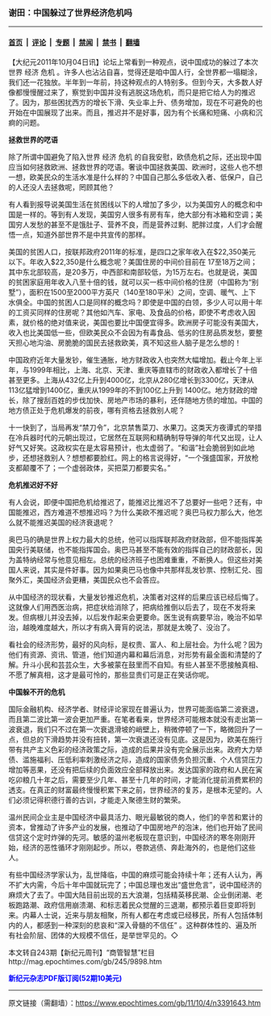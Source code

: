 ### 谢田：中国躲过了世界经济危机吗

---

#### [首页](../../../..?n3391643) &nbsp;|&nbsp; [评论](../../../../../epoch-comment?n3391643) &nbsp;|&nbsp; [专题](../../../../../epoch-special?n3391643) &nbsp;|&nbsp; [禁闻](../../../../../epoch-news?n3391643) &nbsp;|&nbsp; [禁书](../../../../../books?n3391643) &nbsp;|&nbsp; [翻墙](https://github.com/gfw-breaker/nogfw/blob/master/README.md?n3391643)


<div class="post_content" id="artbody" itemprop="articleBody">
 <!-- article content begin -->
 <p>
  【大纪元2011年10月04日讯】论坛上常看到一种观点，说中国成功的躲过了本次世界
  <ok href="https://www.epochtimes.com/gb/tag/%E7%BB%8F%E6%B5%8E.html">
   经济
  </ok>
  <ok href="https://www.epochtimes.com/gb/tag/%E5%8D%B1%E6%9C%BA.html">
   危机
  </ok>
  。许多人也沾沾自喜，觉得还是咱中国人行，全世界都一塌糊涂，我们还一花独放。半年到一年前，持这种观点的人特别多。但到今天，大多数人好像都慢慢醒过来了，察觉到中国并没有逃脱这场危机，而只是把它给人为的推迟了。因为，那些困扰西方的增长下滑、失业率上升、债务增加，现在不可避免的也开始在中国展现了出来。而且，推迟并不是好事，因为有个长痛和短痛、小病和沉痾的问题。
 </p>
 <p>
  <b>
   拯救世界的呓语
  </b>
 </p>
 <p>
  除了所谓中国避免了陷入世界
  <ok href="https://www.epochtimes.com/gb/tag/%E7%BB%8F%E6%B5%8E.html">
   经济
  </ok>
  <ok href="https://www.epochtimes.com/gb/tag/%E5%8D%B1%E6%9C%BA.html">
   危机
  </ok>
  的自我安慰，欧债危机之际，还出现中国应当如何拯救欧洲、拯救世界的呓语。奢谈中国拯救美国、欧洲时，这些人也不想一想，欧美民众的生活水准是什么样的？中国自己那么多低收入者、低保户，自己的人还没人去拯救呢，罔顾其他？
 </p>
 <p>
  有人看到报导说美国生活在贫困线以下的人增加了多少，以为美国穷人的概念和中国是一样的。等到有人发现，美国穷人很多有房有车，绝大部分有冰箱和空调；美国穷人发愁的甚至不是饿肚子、营养不良，而是营养过剩、肥胖过度，人们才会醒悟一点，知道外部世界不是中共宣传的那样。
 </p>
 <p>
  美国的贫困人口，按联邦政府2011年的标准，是四口之家年收入在$22,350美元以下。年收入$22,350是什么概念呢？美国住房的中间价目前在 17至18万之间；其中东北部较高，是20多万，中西部和南部较低，为15万左右。也就是说，美国的贫困家庭用年收入八至十倍的钱，就可以买一栋中间价格的住房（中国称为“别墅”），面积在1500至2000平方英尺（140至180平米）之间，空调、暖气、上下水俱全。中国的贫困人口是同样的概念吗？即使是中国的白领，多少人可以用十年的工资买同样的住房呢？其他如汽车、家电、及食品的价格，即使不考虑收入因素，就价格的绝对值来说，美国也要比中国便宜得多。欧洲房子可能没有美国大，收入也比美国低一些，但欧美民众不会因为有毒食品、低劣的住房品质发愁，要整天担心地沟油、房脆脆的国民去拯救欧美，真不知这些人脑子是怎么想的！
 </p>
 <p>
  中国政府近年大量发钞，催生通胀，地方财政收入也突然大幅增加。截止今年上半年，与1999年相比，上海、北京、天津、重庆等直辖市的财政收入都增长了十倍甚至更多。上海从432亿上升到4000亿，北京从280亿增长到3300亿，天津从113亿猛增到1400亿，重庆从1999年的不到100亿上升到 1400亿。地方财政的增长，除了搜刮百姓的步伐加快、房地产市场的暴利，还伴随地方债的增加。中国的地方债正处于危机爆发的前夜，哪有资格去拯救别人呢？
 </p>
 <p>
  十一快到了，当局再发“禁刀令”，北京禁售菜刀、水果刀。这类天方夜谭式的举措在冷兵器时代的元朝出现过，它居然在互联网和精确制导导弹的年代又出现，让人好气又好笑。这政权实在是太容易预计，也太虚弱了。“和谐”社会脆弱到如此地步，还想拯救别人？想想都要脸红。网上的格言说得好，“一个强盛国家，开放枪支都颠覆不了；一个虚弱政体，买把菜刀都要实名。”
 </p>
 <p>
  <b>
   危机推迟好不好
  </b>
 </p>
 <p>
  有人会说，即便中国把危机给推迟了，能推迟比推迟不了总要好一些吧？还有，中国能推迟，西方难道不想推迟吗？为什么美欧不推迟呢？奥巴马权力那么大，他怎么就不能推迟美国的经济衰退呢？
 </p>
 <p>
  奥巴马的确是世界上权力最大的总统，他可以指挥联邦政府财政部，但不能指挥美国央行美联储，也不能指挥国会。奥巴马甚至不能有效的指挥自己的财政部长，因为盖特纳经常与他意见相左。总统的经济班子也困难重重，不断换人。但这些对美国人来说，其实是件好事。因为如果奥巴马也像中共那样乱发钞票、控制汇兑、囤聚外汇，美国经济会更糟，美国民众也不会答应。
 </p>
 <p>
  从中国经济的现状看，大量发钞推迟危机，决策者对这样的后果应该已经后悔了。这就像人们用西医治病，把症状给消除了，把病给推倒以后去了，现在不发将来发。但病根儿并没去掉，以后发作起来会更要命。医生说有病要早治，晚治不如早治，越晚难度越大，所以才有病入膏肓的说法，那就是太晚了、没治了。
 </p>
 <p>
  看社会的经济形势，最好的风向标，是权贵、富人、和上层社会。为什么呢？因为他们有资源、资讯、管道，他们知道内幕和幕后消息，对形势有最全面和清楚的了解。升斗小民和芸芸众生，大多被蒙在鼓里而不自知。有些人甚至不愿接触真相、不愿了解真相，这才是最可怜的，那些显贵们可是正在笑话你呢。
 </p>
 <p>
  <b>
   中国躲不开的危机
  </b>
 </p>
 <p>
  国际金融机构、经济学者、财经评论家现在普遍认为，世界可能面临第二波衰退，而且第二波比第一波会更加严重。在笔者看来，世界经济可能根本就没有走出第一波衰退，我们只不过在第一次衰退滑坡的峭壁上，稍微停顿了一下，略微回升了一点，但总的下滑趋势并没有扭转，第一次衰退还没有见底。这是因为，欧美在施行带有共产主义色彩的经济政策之际，造成的后果并没有完全展示出来。政府大力举债、滥施福利、压低利率刺激经济之际，造成的国家债务负担沉重、个人信贷压力增加等恶果，还没有把后续的负面效应全部释放出来。发达国家的政府和人民在寅吃卯粮几十年之后，需要至少几年、甚至十几年的时间，才能消化提前消费累积的透支。在真正的财富最终慢慢积累下来之前，世界经济的复苏，是根本无望的。人们必须记得积德行善的古训，才能走入聚德生财的繁荣。
 </p>
 <p>
  温州民间企业主是中国经济中最具活力、眼光最敏锐的商人，他们的辛苦和累计的资本，曾推动了许多产业的发展，也推动了中国房地产的泡沫，他们也开始了民间信贷这个定时炸弹的先河。敏感的温州老板现在意识到，中国经济的寒冬刚刚开始，经济的恶性循环才刚刚起步。所以，卷款逃债、奔赴海外的，也是他们这些人。
 </p>
 <p>
  有些中国经济学家认为，乱世降临，中国的麻烦可能会持续十年；还有人认为，再不扩大内需，今后十年中国就玩完了；中国总理也发出“盛世危言”，说中国经济的麻烦大了去了。中国大陆目前出现的五大浪潮，包括精英移民潮、企业倒闭潮、老板跑路潮、政府信用崩溃潮、和标志着民众觉醒的三退潮，都预示着巨变即将到来。内幕人士说，近来与朋友相聚，所有人都在考虑或已经移民，所有人包括体制内的人，都感到一种深刻的悲哀和“深入骨髓的不信任” 。这种群体性的、遍及所有社会阶层、团体的大规模不信任，是举世罕见的。◇
 </p>
 <p>
  本文转自243期【新纪元周刊】“商管智慧”栏目
  <br/>
  <ok href=" http://mag.epochtimes.com/gb/245/9898.htm " target="_blank">
   http://mag.epochtimes.com/gb/245/9898.htm
  </ok>
 </p>
 <p>
  <ok href="http://mag.epochtimes.com/pdfmag/home.html">
   <font color="blue">
    <b>
     新纪元杂志PDF版订阅(52期10美元)
    </b>
   </font>
  </ok>
 </p>
 <!-- article content end -->
 <div id="below_article_ad">
 </div>
</div>


---

原文链接（需翻墙）：https://www.epochtimes.com/gb/11/10/4/n3391643.htm